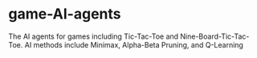 # game-AI-agents
The AI agents for games including Tic-Tac-Toe and Nine-Board-Tic-Tac-Toe. AI methods include Minimax, Alpha-Beta Pruning, and Q-Learning
